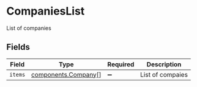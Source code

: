 # CompaniesList

List of companies


## Fields

| Field                                                  | Type                                                   | Required                                               | Description                                            |
| ------------------------------------------------------ | ------------------------------------------------------ | ------------------------------------------------------ | ------------------------------------------------------ |
| `items`                                                | [components.Company](../../models/shared/company.md)[] | :heavy_minus_sign:                                     | List of compaies                                       |